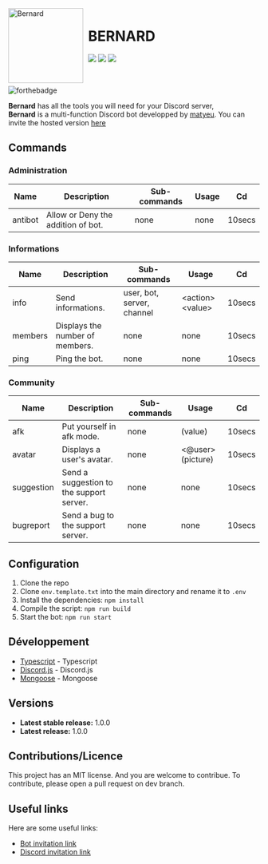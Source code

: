 <img width="150" height="150" align="left" style="float: left; margin: 0 10px 0 0;" alt="Bernard" src="https://cdn.discordapp.com/attachments/937724360725254154/983073875434831872/IMG_1553.JPG">

# BERNARD

[![](https://img.shields.io/discord/983056621716512910.svg?logo=discord&colorB=7289DA)](https://discord.gg/xNSKAkrPUg)
[![](https://img.shields.io/badge/discord.js-v13.0.0-blue.svg?logo=npm)](https://discord.js.org/)
[![](https://img.shields.io/badge/nodejs-16.6.0-green.svg)](https://www.nodejs.org)


<br>

![forthebadge](http://forthebadge.com/images/badges/built-with-love.svg)

**Bernard** has all the tools you will need for your Discord server,<br>
**Bernard** is a multi-function Discord bot developped by [matyeu](https://discord.com/users/916444775861850175). You can invite the hosted version [here](https://discord.com/api/oauth2/authorize?client_id=983074050010144819&permissions=8&scope=bot%20applications.commands)

## Commands

### Administration

| Name          | Description                              | Sub-commands   | Usage                 | Cd     |
| ------------- | ---------------------------------------- | -------------- | --------------------- | ------ |
| antibot       | Allow or Deny the addition of bot.       | none           | none                  | 10secs |

### Informations

| Name          | Description                          | Sub-commands                | Usage                 | Cd     |
| ------------- | ------------------------------------ | --------------------------- | --------------------- | ------ |
| info          | Send informations.                   | user, bot, server, channel  | \<action> \<value>    | 10secs |
| members       | Displays the number of members.      | none                        | none                  | 10secs |
| ping          | Ping the bot.                        | none                        | none                  | 10secs |

### Community

| Name          | Description                              | Sub-commands   | Usage                 | Cd     |
| ------------- | ---------------------------------------- | -------------- | --------------------- | ------ |
| afk           | Put yourself in afk mode.                | none           | (value)               | 10secs |
| avatar        | Displays a user's avatar.                | none           | <@user> (picture)     | 10secs |
| suggestion    | Send a suggestion to the support server. | none           | none                  | 10secs |
| bugreport     | Send a bug to the support server.        | none           | none                  | 10secs |


## Configuration

1. Clone the repo
2. Clone `env.template.txt` into the main directory and rename it to `.env`
3. Install the dependencies: `npm install`
4. Compile the script: `npm run build`
5. Start the bot: `npm run start`

## Développement

* [Typescript]() - Typescript
* [Discord.js](https://discord.js.org) - Discord.js
* [Mongoose](https://mongodb.com) - Mongoose

## Versions
* **Latest stable release:** 1.0.0
* **Latest release:** 1.0.0

## Contributions/Licence

This project has an MIT license. And you are welcome to contribue. To contribute, please open a pull request on dev branch.

## Useful links

Here are some useful links:
* [Bot invitation link](https://discord.com/api/oauth2/authorize?client_id=983074050010144819&permissions=8&scope=bot%20applications.commands)
* [Discord invitation link](https://discord.gg/xNSKAkrPUg)


